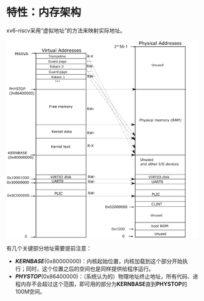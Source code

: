 # 特性：内存架构

xv6-riscv采用“虚拟地址”的方法来映射实际地址。

![&#x5185;&#x5B58;&#x6620;&#x5C04;&#x3002;&#x5DE6;&#xFF1A;&#x865A;&#x62DF;&#x5185;&#x5B58;&#x5E03;&#x5C40;&#xFF1B;&#x53F3;&#xFF1A;&#x7269;&#x7406;&#x5185;&#x5B58;&#x5E03;&#x5C40;](.gitbook/assets/xv6_layout%20%281%29.png)

有几个关键部分地址需要提前注意：

* _**KERNBASE**_\(0x80000000\)：内核起始位置，内核加载到这个部分开始执行；同时，这个位置之后的空间也是同样提供给程序运行。
* _**PHYSTOP**_\(0x86400000\)：（系统认为的）物理地址终止地址，所有代码、进程内存不会超过这个范围，即可用的部分为**KERNBASE**直到**PHYSTOP**的100M空间。

